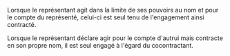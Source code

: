 Lorsque le représentant agit dans la limite de ses pouvoirs au nom et pour le compte du représenté, celui-ci est seul tenu de l'engagement ainsi contracté. 


  

 Lorsque le représentant déclare agir pour le compte d'autrui mais contracte en son propre nom, il est seul engagé à l'égard du cocontractant. 

